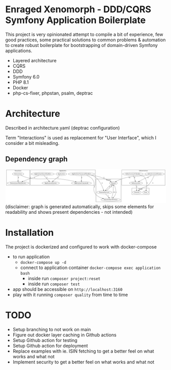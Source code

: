 # Enraged Xenomorph - DDD/CQRS Symfony Application Boilerplate

This project is very opinionated attempt to compile a bit of experience, few good practices, some practical solutions to common problems & automation to create robust boilerplate for bootstrapping of domain-driven Symfony applications.   

* Layered architecture 
* CQRS
* DDD
* Symfony 6.0
* PHP 8.1
* Docker
* php-cs-fixer, phpstan, psalm, deptrac

# Architecture

Described in architecture.yaml (deptrac configuration)

Term "Interactions" is used as replacement for "User Interface", which I consider a bit misleading.

## Dependency graph 

![Architecture](/docs/architecture.png?raw=true "Architecture")
(disclaimer: graph is generated automatically, skips some elements for readability and shows present dependencies - not intended)

# Installation

The project is dockerized and configured to work with docker-compose

 - to run application 
   - `docker-compose up -d`
   - connect to application container `docker-compose exec application bash`
     - inside run `composer project:reset`
     - inside run `composer test`
 - app should be accessible on `http://localhost:3160`
 - play with it running `composer quality` from time to time

# TODO

* Setup branching to not work on main
* Figure out docker layer caching in Github actions
* Setup Github action for testing 
* Setup Github action for deployment
* Replace examples with ie. ISIN fetching to get a better feel on what works and what not 
* Implement security to get a better feel on what works and what not